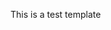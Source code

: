 <!--
    https://docs.github.com/en/communities/using-templates-to-encourage-useful-issues-and-pull-requests/creating-a-pull-request-template-for-your-repository
-->

This is a test template
